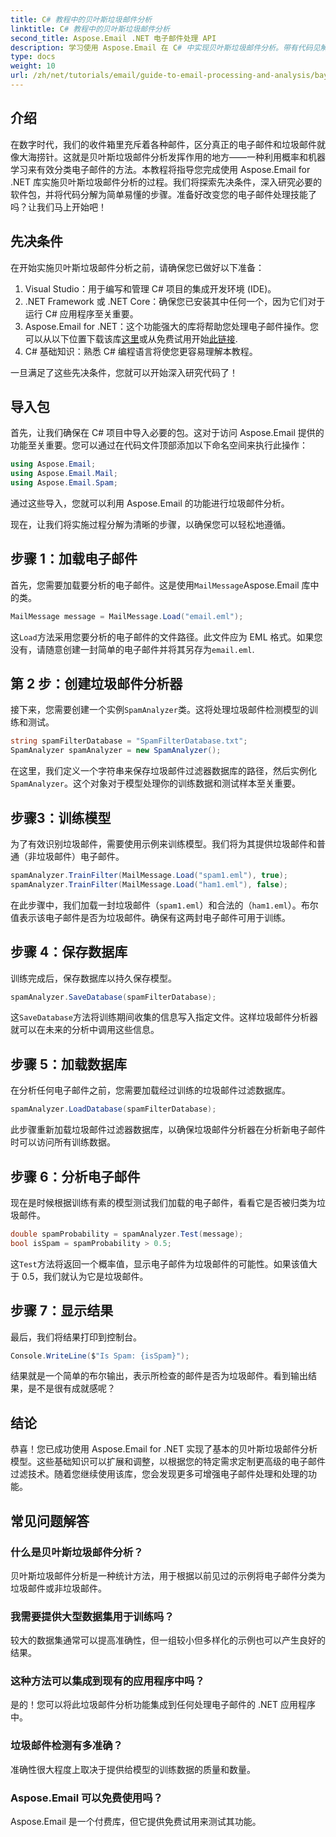 ```yaml
---
title: C# 教程中的贝叶斯垃圾邮件分析
linktitle: C# 教程中的贝叶斯垃圾邮件分析
second_title: Aspose.Email .NET 电子邮件处理 API
description: 学习使用 Aspose.Email 在 C# 中实现贝叶斯垃圾邮件分析。带有代码见解的分步教程，可实现有效的电子邮件过滤。
type: docs
weight: 10
url: /zh/net/tutorials/email/guide-to-email-processing-and-analysis/bayesian-spam-analysis-in-csharp/
---
```

## 介绍

在数字时代，我们的收件箱里充斥着各种邮件，区分真正的电子邮件和垃圾邮件就像大海捞针。这就是贝叶斯垃圾邮件分析发挥作用的地方——一种利用概率和机器学习来有效分类电子邮件的方法。本教程将指导您完成使用 Aspose.Email for .NET 库实施贝叶斯垃圾邮件分析的过程。我们将探索先决条件，深入研究必要的软件包，并将代码分解为简单易懂的步骤。准备好改变您的电子邮件处理技能了吗？让我们马上开始吧！

## 先决条件

在开始实施贝叶斯垃圾邮件分析之前，请确保您已做好以下准备：

1. Visual Studio：用于编写和管理 C# 项目的集成开发环境 (IDE)。
2. .NET Framework 或 .NET Core：确保您已安装其中任何一个，因为它们对于运行 C# 应用程序至关重要。
3.  Aspose.Email for .NET：这个功能强大的库将帮助您处理电子邮件操作。您可以从以下位置下载该库[这里](https://releases.aspose.com/email/net/)或从免费试用开始[此链接](https://releases.aspose.com/).
4. C# 基础知识：熟悉 C# 编程语言将使您更容易理解本教程。

一旦满足了这些先决条件，您就可以开始深入研究代码了！

## 导入包

首先，让我们确保在 C# 项目中导入必要的包。这对于访问 Aspose.Email 提供的功能至关重要。您可以通过在代码文件顶部添加以下命名空间来执行此操作：

```csharp
using Aspose.Email;
using Aspose.Email.Mail;
using Aspose.Email.Spam;
```

通过这些导入，您就可以利用 Aspose.Email 的功能进行垃圾邮件分析。

现在，让我们将实施过程分解为清晰的步骤，以确保您可以轻松地遵循。

## 步骤 1：加载电子邮件

首先，您需要加载要分析的电子邮件。这是使用`MailMessage`Aspose.Email 库中的类。 

```csharp
MailMessage message = MailMessage.Load("email.eml");
```

这`Load`方法采用您要分析的电子邮件的文件路径。此文件应为 EML 格式。如果您没有，请随意创建一封简单的电子邮件并将其另存为`email.eml`.

## 第 2 步：创建垃圾邮件分析器

接下来，您需要创建一个实例`SpamAnalyzer`类。这将处理垃圾邮件检测模型的训练和测试。

```csharp
string spamFilterDatabase = "SpamFilterDatabase.txt";
SpamAnalyzer spamAnalyzer = new SpamAnalyzer();
```

在这里，我们定义一个字符串来保存垃圾邮件过滤器数据库的路径，然后实例化`SpamAnalyzer`。这个对象对于模型处理你的训练数据和测试样本至关重要。

## 步骤3：训练模型

为了有效识别垃圾邮件，需要使用示例来训练模型。我们将为其提供垃圾邮件和普通（非垃圾邮件）电子邮件。

```csharp
spamAnalyzer.TrainFilter(MailMessage.Load("spam1.eml"), true);
spamAnalyzer.TrainFilter(MailMessage.Load("ham1.eml"), false);
```

在此步骤中，我们加载一封垃圾邮件（`spam1.eml`）和合法的（`ham1.eml`）。布尔值表示该电子邮件是否为垃圾邮件。确保有这两封电子邮件可用于训练。

## 步骤 4：保存数据库

训练完成后，保存数据库以持久保存模型。

```csharp
spamAnalyzer.SaveDatabase(spamFilterDatabase);
```

这`SaveDatabase`方法将训练期间收集的信息写入指定文件。这样垃圾邮件分析器就可以在未来的分析中调用这些信息。

## 步骤 5：加载数据库

在分析任何电子邮件之前，您需要加载经过训练的垃圾邮件过滤数据库。

```csharp
spamAnalyzer.LoadDatabase(spamFilterDatabase);
```

此步骤重新加载垃圾邮件过滤器数据库，以确保垃圾邮件分析器在分析新电子邮件时可以访问所有训练数据。

## 步骤 6：分析电子邮件

现在是时候根据训练有素的模型测试我们加载的电子邮件，看看它是否被归类为垃圾邮件。 

```csharp
double spamProbability = spamAnalyzer.Test(message);
bool isSpam = spamProbability > 0.5;
```

这`Test`方法将返回一个概率值，显示电子邮件为垃圾邮件的可能性。如果该值大于 0.5，我们就认为它是垃圾邮件。

## 步骤 7：显示结果

最后，我们将结果打印到控制台。

```csharp
Console.WriteLine($"Is Spam: {isSpam}");
```

结果就是一个简单的布尔输出，表示所检查的邮件是否为垃圾邮件。看到输出结果，是不是很有成就感呢？

## 结论

恭喜！您已成功使用 Aspose.Email for .NET 实现了基本的贝叶斯垃圾邮件分析模型。这些基础知识可以扩展和调整，以根据您的特定需求定制更高级的电子邮件过滤技术。随着您继续使用该库，您会发现更多可增强电子邮件处理和处理的功能。

## 常见问题解答 

### 什么是贝叶斯垃圾邮件分析？
贝叶斯垃圾邮件分析是一种统计方法，用于根据以前见过的示例将电子邮件分类为垃圾邮件或非垃圾邮件。

### 我需要提供大型数据集用于训练吗？
较大的数据集通常可以提高准确性，但一组较小但多样化的示例也可以产生良好的结果。

### 这种方法可以集成到现有的应用程序中吗？
是的！您可以将此垃圾邮件分析功能集成到任何处理电子邮件的 .NET 应用程序中。

### 垃圾邮件检测有多准确？
准确性很大程度上取决于提供给模型的训练数据的质量和数量。

### Aspose.Email 可以免费使用吗？
Aspose.Email 是一个付费库，但它提供免费试用来测试其功能。
